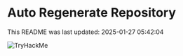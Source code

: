 # Auto Regenerate Repository

This README was last updated: 2025-01-27 05:42:04

 ![TryHackMe](https://tryhackme.com/badge/533634)